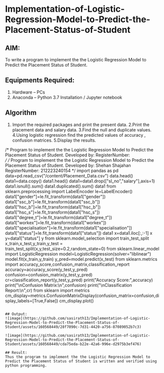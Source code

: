 # Implementation-of-Logistic-Regression-Model-to-Predict-the-Placement-Status-of-Student

## AIM:
To write a program to implement the the Logistic Regression Model to Predict the Placement Status of Student.

## Equipments Required:
1. Hardware – PCs
2. Anaconda – Python 3.7 Installation / Jupyter notebook

## Algorithm
1. Import the required packages and print the present data.
2.Print the placement data and salary data.
3.Find the null and duplicate values.
4.Using logistic regression find the predicted values of accuracy , confusion matrices.
5.Display the results.
 
/*
Program to implement the the Logistic Regression Model to Predict the Placement Status of Student.
Developed by: 
RegisterNumber:  
*/
/*
Program to implement the the Logistic Regression Model to Predict the Placement Status of Student.
Developed by: Shehan Shajahan
RegisterNumber: 212223240154
*/
import pandas as pd
data=pd.read_csv("/content/Placement_Data.csv")
data.head()
data1=data.copy()
data1.head()
data1=data1.drop(["sl_no","salary"],axis=1)
data1.isnull().sum()
data1.duplicated().sum()
data1
from sklearn.preprocessing import LabelEncoder
le=LabelEncoder()
data1["gender"]=le.fit_transform(data1["gender"])
data1["ssc_b"]=le.fit_transform(data1["ssc_b"])
data1["hsc_b"]=le.fit_transform(data1["hsc_b"])
data1["hsc_s"]=le.fit_transform(data1["hsc_s"])
data1["degree_t"]=le.fit_transform(data1["degree_t"])
data1["workex"]=le.fit_transform(data1["workex"])
data1["specialisation"]=le.fit_transform(data1["specialisation"])
data1["status"]=le.fit_transform(data1["status"])
data1
x=data1.iloc[:,:-1]
x
y=data1["status"]
y
from sklearn.model_selection import train_test_split
x_train,x_test,y_train,y_test = train_test_split(x,y,test_size=0.2,random_state=0)
from sklearn.linear_model import LogisticRegression
model=LogisticRegression(solver="liblinear")
model.fit(x_train,y_train)
y_pred=model.predict(x_test)
from sklearn.metrics import accuracy_score,confusion_matrix,classification_report
accuracy=accuracy_score(y_test,y_pred)
confusion=confusion_matrix(y_test,y_pred)
cr=classification_report(y_test,y_pred)
print("Accuracy Score:",accuracy)
print("\nConfusion Matrix:\n",confusion)
print("\nClassification Report:\n",cr)
from sklearn import metrics
cm_display=metrics.ConfusionMatrixDisplay(confusion_matrix=confusion,display_labels=[True,False])
cm_display.plot()

```

## Output:
![image](https://github.com/sasirath13/Implementation-of-Logistic-Regression-Model-to-Predict-the-Placement-Status-of-Student/assets/160568449/28f7090c-7d31-4420-a756-87089052b7c3)

![image](https://github.com/sasirath13/Implementation-of-Logistic-Regression-Model-to-Predict-the-Placement-Status-of-Student/assets/160568449/cda75eda-b22e-42a6-996e-d2975b3ef476)

## Result:
Thus the program to implement the the Logistic Regression Model to Predict the Placement Status of Student is written and verified using python programming.
